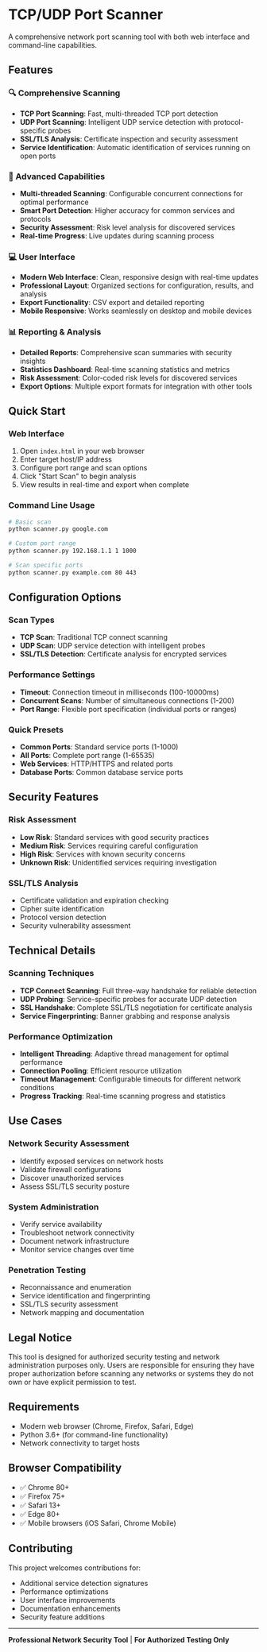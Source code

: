 # TCP/UDP Port Scanner

A comprehensive network port scanning tool with both web interface and command-line capabilities.

## Features

### 🔍 Comprehensive Scanning
- **TCP Port Scanning**: Fast, multi-threaded TCP port detection
- **UDP Port Scanning**: Intelligent UDP service detection with protocol-specific probes
- **SSL/TLS Analysis**: Certificate inspection and security assessment
- **Service Identification**: Automatic identification of services running on open ports

### 🎯 Advanced Capabilities
- **Multi-threaded Scanning**: Configurable concurrent connections for optimal performance
- **Smart Port Detection**: Higher accuracy for common services and protocols
- **Security Assessment**: Risk level analysis for discovered services
- **Real-time Progress**: Live updates during scanning process

### 💻 User Interface
- **Modern Web Interface**: Clean, responsive design with real-time updates
- **Professional Layout**: Organized sections for configuration, results, and analysis
- **Export Functionality**: CSV export and detailed reporting
- **Mobile Responsive**: Works seamlessly on desktop and mobile devices

### 📊 Reporting & Analysis
- **Detailed Reports**: Comprehensive scan summaries with security insights
- **Statistics Dashboard**: Real-time scanning statistics and metrics
- **Risk Assessment**: Color-coded risk levels for discovered services
- **Export Options**: Multiple export formats for integration with other tools

## Quick Start

### Web Interface
1. Open `index.html` in your web browser
2. Enter target host/IP address
3. Configure port range and scan options
4. Click "Start Scan" to begin analysis
5. View results in real-time and export when complete

### Command Line Usage
```bash
# Basic scan
python scanner.py google.com

# Custom port range
python scanner.py 192.168.1.1 1 1000

# Scan specific ports
python scanner.py example.com 80 443
```

## Configuration Options

### Scan Types
- **TCP Scan**: Traditional TCP connect scanning
- **UDP Scan**: UDP service detection with intelligent probes
- **SSL/TLS Detection**: Certificate analysis for encrypted services

### Performance Settings
- **Timeout**: Connection timeout in milliseconds (100-10000ms)
- **Concurrent Scans**: Number of simultaneous connections (1-200)
- **Port Range**: Flexible port specification (individual ports or ranges)

### Quick Presets
- **Common Ports**: Standard service ports (1-1000)
- **All Ports**: Complete port range (1-65535)
- **Web Services**: HTTP/HTTPS and related ports
- **Database Ports**: Common database service ports

## Security Features

### Risk Assessment
- **Low Risk**: Standard services with good security practices
- **Medium Risk**: Services requiring careful configuration
- **High Risk**: Services with known security concerns
- **Unknown Risk**: Unidentified services requiring investigation

### SSL/TLS Analysis
- Certificate validation and expiration checking
- Cipher suite identification
- Protocol version detection
- Security vulnerability assessment

## Technical Details

### Scanning Techniques
- **TCP Connect Scanning**: Full three-way handshake for reliable detection
- **UDP Probing**: Service-specific probes for accurate UDP detection
- **SSL Handshake**: Complete SSL/TLS negotiation for certificate analysis
- **Service Fingerprinting**: Banner grabbing and response analysis

### Performance Optimization
- **Intelligent Threading**: Adaptive thread management for optimal performance
- **Connection Pooling**: Efficient resource utilization
- **Timeout Management**: Configurable timeouts for different network conditions
- **Progress Tracking**: Real-time scanning progress and statistics

## Use Cases

### Network Security Assessment
- Identify exposed services on network hosts
- Validate firewall configurations
- Discover unauthorized services
- Assess SSL/TLS security posture

### System Administration
- Verify service availability
- Troubleshoot network connectivity
- Document network infrastructure
- Monitor service changes over time

### Penetration Testing
- Reconnaissance and enumeration
- Service identification and fingerprinting
- SSL/TLS security assessment
- Network mapping and documentation

## Legal Notice

This tool is designed for authorized security testing and network administration purposes only. Users are responsible for ensuring they have proper authorization before scanning any networks or systems they do not own or have explicit permission to test.

## Requirements

- Modern web browser (Chrome, Firefox, Safari, Edge)
- Python 3.6+ (for command-line functionality)
- Network connectivity to target hosts

## Browser Compatibility

- ✅ Chrome 80+
- ✅ Firefox 75+
- ✅ Safari 13+
- ✅ Edge 80+
- ✅ Mobile browsers (iOS Safari, Chrome Mobile)

## Contributing

This project welcomes contributions for:
- Additional service detection signatures
- Performance optimizations
- User interface improvements
- Documentation enhancements
- Security feature additions

---

**Professional Network Security Tool** | **For Authorized Testing Only**